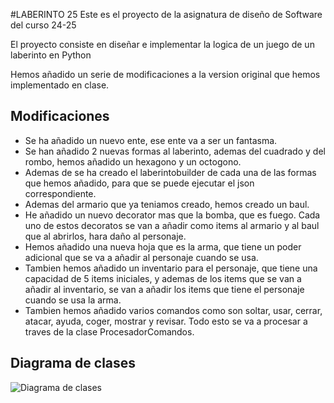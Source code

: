 #LABERINTO 25
Este es el proyecto de la asignatura de diseño de Software del curso 24-25

El proyecto consiste en diseñar e implementar la logica de un juego de un laberinto en Python

Hemos añadido un serie de modificaciones a la version original que hemos implementado en clase.

## **Modificaciones**
- Se ha añadido un nuevo ente, ese ente va a ser un fantasma.
- Se han añadido 2 nuevas formas al laberinto, ademas del cuadrado y del rombo, hemos añadido un hexagono y un octogono.
- Ademas de se ha creado el laberintobuilder de cada una de las formas que hemos añadido, para que se puede ejecutar el json
  correspondiente.
- Ademas del armario que ya teniamos creado, hemos creado un baul.
- He añadido un nuevo decorator mas que la bomba, que es fuego. Cada uno de estos decoratos se van a añadir como items al armario
  y al baul que al abrirlos, hara daño al personaje.
- Hemos añadido una nueva hoja que es la arma, que tiene un poder adicional que se va a añadir al personaje cuando se usa.
- Tambien hemos añadido un inventario para el personaje, que tiene una capacidad de 5 items iniciales, y ademas de los items
  que se van a añadir al inventario, se van a añadir los items que tiene el personaje cuando se usa la arma.
- Tambien hemos añadido varios comandos como son soltar, usar, cerrar, atacar, ayuda, coger, mostrar y revisar. Todo esto se va a procesar
  a traves de la clase ProcesadorComandos.

## **Diagrama de clases**
![Diagrama de clases](imagenes/DiagramaClases.jpg)



